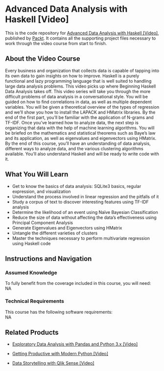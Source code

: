 # Advanced Data Analysis with Haskell [Video]
This is the code repository for [Advanced Data Analysis with Haskell [Video]](https://www.packtpub.com/big-data-and-business-intelligence/advanced-data-analysis-haskell-video?utm_source=github&utm_medium=repository&utm_campaign=9781785287237), published by [Packt](https://www.packtpub.com/?utm_source=github). It contains all the supporting project files necessary to work through the video course from start to finish.
## About the Video Course
Every business and organization that collects data is capable of tapping into its own data to gain insights on how to improve. Haskell is a purely functional and lazy programming language that is well suited to handling large data analysis problems. This video picks up where Beginning Haskell Data Analysis takes off. This video series will take you through the more difficult problems of data analysis in a conversational style. 
You will be guided on how to find correlations in data, as well as multiple dependent variables. You will be given a theoretical overview of the types of regression and we’ll show you how to install the LAPACK and HMatrix libraries. By the end of the first part, you’ll be familiar with the application of N-grams and TF-IDF. 
Once you’ve learned how to analyze data, the next step is organizing that data with the help of machine learning algorithms. You will be briefed on the mathematics and statistical theorems such as Baye’s law and its application, as well as eigenvalues and eigenvectors using HMatrix.
By the end of this course, you’ll have an understanding of data analysis, different ways to analyze data, and the various clustering algorithms available. You’ll also understand Haskell and will be ready to write code with it.

<H2>What You Will Learn</H2>
<DIV class=book-info-will-learn-text>
<UL>
<LI>Get to know the basics of data analysis: SQLite3 basics, regular expression, and visualization 
<LI>Understand the process involved in linear regression and the pitfalls of it 
<LI>Study a corpus of text to discover interesting features using TF-IDF analysis 
<LI>Determine the likelihood of an event using Naïve Bayesian Classification 
<LI>Reduce the size of data without affecting the data’s effectiveness using Principal Component Analysis 
<LI>Generate Eigenvalues and Eigenvectors using HMatrix 
<LI>Untangle the different varieties of clusters 
<LI>Master the techniques necessary to perform multivariate regression using Haskell code </LI></UL></DIV>

## Instructions and Navigation
### Assumed Knowledge
To fully benefit from the coverage included in this course, you will need:<br/>
NA
### Technical Requirements
This course has the following software requirements:<br/>
NA

## Related Products
* [Exploratory Data Analysis with Pandas and Python 3.x [Video]]()

* [Getting Productive with Modern Python [Video]]()

* [Data Storytelling with Qlik Sense [Video]]()

